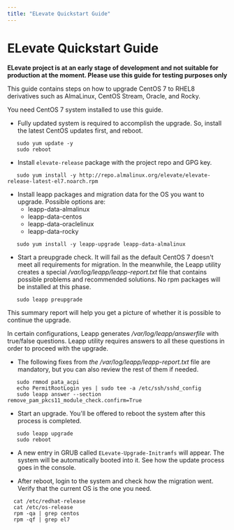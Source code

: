 ```yaml
---
title: "ELevate Quickstart Guide"
---
```


# ELevate Quickstart Guide

**ELevate project is at an early stage of development and not suitable for production at the moment. Please use this guide for testing purposes only**

This guide contains steps on how to upgrade CentOS 7 to RHEL8 derivatives such as AlmaLinux, CentOS Stream, Oracle, and Rocky. 

You need CentOS 7 system installed to use this guide.


* Fully updated system is required to accomplish the upgrade. So, install the latest CentOS updates first, and reboot.
 ```
    sudo yum update -y
    sudo reboot
 ```


* Install `elevate-release` package with the project repo and GPG key.
 ```
    sudo yum install -y http://repo.almalinux.org/elevate/elevate-release-latest-el7.noarch.rpm
 ```


* Install leapp packages and migration data for the OS you want to upgrade. Possible options are:
    * leapp-data-almalinux
    * leapp-data-centos
    * leapp-data-oraclelinux
    * leapp-data-rocky
 ```
    sudo yum install -y leapp-upgrade leapp-data-almalinux
 ```

* Start a preupgrade check. It will fail as the default CentOS 7 doesn't meet all requirements for migration. In the meanwhile, the Leapp utility creates a special */var/log/leapp/leapp-report.txt* file that contains possible problems and recommended solutions. No rpm packages will be installed at this phase.
 ```
    sudo leapp preupgrade
 ```

   This summary report will help you get a picture of whether it is possible to continue the upgrade.

   In certain configurations, Leapp generates */var/log/leapp/answerfile* with true/false questions. Leapp utility requires answers to all these questions in order to proceed with the upgrade.

* The following fixes from *the /var/log/leapp/leapp-report.txt* file are mandatory, but you can also review the rest of them if needed.
```
   sudo rmmod pata_acpi
   echo PermitRootLogin yes | sudo tee -a /etc/ssh/sshd_config
   sudo leapp answer --section remove_pam_pkcs11_module_check.confirm=True
```


* Start an upgrade. You'll be offered to reboot the system after this process is completed.
 ```
    sudo leapp upgrade
    sudo reboot
```

* A new entry in GRUB called `ELevate-Upgrade-Initramfs` will appear. The system will be automatically booted into it.
   See how the update process goes in the console.

* After reboot, login to the system and check how the migration went. Verify that the current OS is the one you need.
 ```
   cat /etc/redhat-release
   cat /etc/os-release
   rpm -qa | grep centos
   rpm -qf | grep el7
```